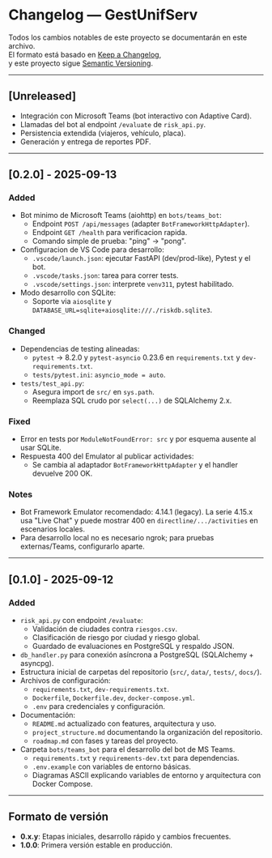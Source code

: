 # Changelog — GestUnifServ

Todos los cambios notables de este proyecto se documentarán en este archivo.  
El formato está basado en [Keep a Changelog](https://keepachangelog.com/en/1.1.0/),  
y este proyecto sigue [Semantic Versioning](https://semver.org/spec/v2.0.0.html).

---

## [Unreleased]
- Integración con Microsoft Teams (bot interactivo con Adaptive Card).
- Llamadas del bot al endpoint `/evaluate` de `risk_api.py`.
- Persistencia extendida (viajeros, vehículo, placa).
- Generación y entrega de reportes PDF.

---

## [0.2.0] - 2025-09-13
### Added
- Bot minimo de Microsoft Teams (aiohttp) en `bots/teams_bot`:
  - Endpoint `POST /api/messages` (adapter `BotFrameworkHttpAdapter`).
  - Endpoint `GET /health` para verificacion rapida.
  - Comando simple de prueba: "ping" -> "pong".
- Configuracion de VS Code para desarrollo:
  - `.vscode/launch.json`: ejecutar FastAPI (dev/prod-like), Pytest y el bot.
  - `.vscode/tasks.json`: tarea para correr tests.
  - `.vscode/settings.json`: interprete `venv311`, pytest habilitado.
- Modo desarrollo con SQLite:
  - Soporte via `aiosqlite` y `DATABASE_URL=sqlite+aiosqlite:///./riskdb.sqlite3`.

### Changed
- Dependencias de testing alineadas:
  - `pytest` -> 8.2.0 y `pytest-asyncio` 0.23.6 en `requirements.txt` y `dev-requirements.txt`.
  - `tests/pytest.ini`: `asyncio_mode = auto`.
- `tests/test_api.py`:
  - Asegura import de `src/` en `sys.path`.
  - Reemplaza SQL crudo por `select(...)` de SQLAlchemy 2.x.

### Fixed
- Error en tests por `ModuleNotFoundError: src` y por esquema ausente al usar SQLite.
- Respuesta 400 del Emulator al publicar actividades:
  - Se cambia al adaptador `BotFrameworkHttpAdapter` y el handler devuelve 200 OK.

### Notes
- Bot Framework Emulator recomendado: 4.14.1 (legacy). La serie 4.15.x usa "Live Chat" y puede mostrar 400 en `directline/.../activities` en escenarios locales.
- Para desarrollo local no es necesario ngrok; para pruebas externas/Teams, configurarlo aparte.

---

## [0.1.0] - 2025-09-12
### Added
- `risk_api.py` con endpoint `/evaluate`:
  - Validación de ciudades contra `riesgos.csv`.
  - Clasificación de riesgo por ciudad y riesgo global.
  - Guardado de evaluaciones en PostgreSQL y respaldo JSON.
- `db_handler.py` para conexión asíncrona a PostgreSQL (SQLAlchemy + asyncpg).
- Estructura inicial de carpetas del repositorio (`src/`, `data/`, `tests/`, `docs/`).
- Archivos de configuración:
  - `requirements.txt`, `dev-requirements.txt`.
  - `Dockerfile`, `Dockerfile.dev`, `docker-compose.yml`.
  - `.env` para credenciales y configuración.
- Documentación:
  - `README.md` actualizado con features, arquitectura y uso.
  - `project_structure.md` documentando la organización del repositorio.
  - `roadmap.md` con fases y tareas del proyecto.
- Carpeta `bots/teams_bot` para el desarrollo del bot de MS Teams.
  - `requirements.txt` y `requirements-dev.txt` para dependencias.
  - `.env.example` con variables de entorno básicas.
  - Diagramas ASCII explicando variables de entorno y arquitectura con Docker Compose.

---

## Formato de versión
- **0.x.y**: Etapas iniciales, desarrollo rápido y cambios frecuentes.  
- **1.0.0**: Primera versión estable en producción.  
